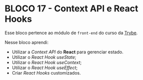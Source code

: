 # BLOCO 17 - Context API e React Hooks



Esse bloco pertence ao módulo de `front-end` do curso da [Trybe](https://www.betrybe.com/). 

Nesse bloco aprendi:

- Utilizar a *Context API* do **React** para gerenciar estado.
- Utilizar o *React Hook useState*;
- Utilizar o *React Hook useContext*;
- Utilizar o *React Hook useEffect*;
- Criar *React Hooks* customizados.

